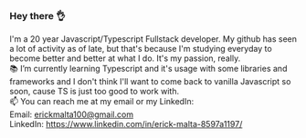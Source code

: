 ### Hey there 👌

I'm a 20 year Javascript/Typescript Fullstack developer. My github has seen a lot of activity as of late, but that's because I'm studying everyday to become better and better at what I do. It's my passion, really.
<br>
📚 I’m currently learning Typescript and it's usage with some libraries and frameworks and I don't think I'll want to come back to vanilla Javascript so soon, cause TS is just too good to work with.
<br>
📫 You can reach me at my email or my LinkedIn:
<br>
Email: erickmalta100@gmail.com <br>
LinkedIn: https://www.linkedin.com/in/erick-malta-8597a1197/
